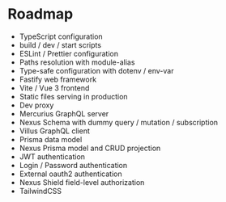 # Roadmap

- TypeScript configuration
- build / dev / start scripts
- ESLint / Prettier configuration
- Paths resolution with module-alias
- Type-safe configuration with dotenv / env-var
- Fastify web framework
- Vite / Vue 3 frontend
- Static files serving in production
- Dev proxy
- Mercurius GraphQL server
- Nexus Schema with dummy query / mutation / subscription
- Villus GraphQL client
- Prisma data model
- Nexus Prisma model and CRUD projection
- JWT authentication
- Login / Password authentication
- External oauth2 authentication
- Nexus Shield field-level authorization
- TailwindCSS
